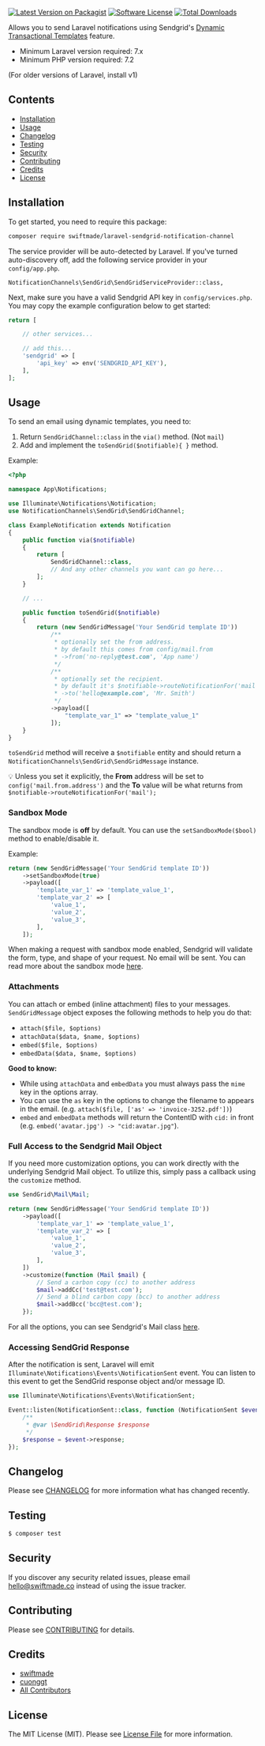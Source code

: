 [![Latest Version on Packagist](https://img.shields.io/packagist/v/swiftmade/laravel-sendgrid-notification-channel.svg?style=flat-square)](https://packagist.org/packages/swiftmade/laravel-sendgrid-notification-channel)
[![Software License](https://img.shields.io/badge/license-MIT-brightgreen.svg?style=flat-square)](LICENSE.md)
[![Total Downloads](https://img.shields.io/packagist/dt/swiftmade/laravel-sendgrid-notification-channel.svg?style=flat-square)](https://packagist.org/packages/swiftmade/laravel-sendgrid-notification-channel)

Allows you to send Laravel notifications using Sendgrid's [Dynamic Transactional Templates](https://docs.sendgrid.com/ui/sending-email/how-to-send-an-email-with-dynamic-transactional-templates) feature.

-   Minimum Laravel version required: 7.x
-   Minimum PHP version required: 7.2

(For older versions of Laravel, install v1)

## Contents

-   [Installation](#installation)
-   [Usage](#usage)
-   [Changelog](#changelog)
-   [Testing](#testing)
-   [Security](#security)
-   [Contributing](#contributing)
-   [Credits](#credits)
-   [License](#license)

## Installation

To get started, you need to require this package:

```bash
composer require swiftmade/laravel-sendgrid-notification-channel
```

The service provider will be auto-detected by Laravel. If you've turned auto-discovery off, add the following service provider in your `config/app.php`.

```
NotificationChannels\SendGrid\SendGridServiceProvider::class,
```

Next, make sure you have a valid Sendgrid API key in `config/services.php`. You may copy the example configuration below to get started:

```php
return [

    // other services...

    // add this...
    'sendgrid' => [
        'api_key' => env('SENDGRID_API_KEY'),
    ],
];
```

## Usage

To send an email using dynamic templates, you need to:

1. Return `SendGridChannel::class` in the `via()` method. (Not `mail`)
2. Add and implement the `toSendGrid($notifiable){ }` method.

Example:

```php
<?php

namespace App\Notifications;

use Illuminate\Notifications\Notification;
use NotificationChannels\SendGrid\SendGridChannel;

class ExampleNotification extends Notification
{
    public function via($notifiable)
    {
        return [
            SendGridChannel::class,
            // And any other channels you want can go here...
        ];
    }

    // ...

    public function toSendGrid($notifiable)
    {
        return (new SendGridMessage('Your SendGrid template ID'))
            /**
             * optionally set the from address.
             * by default this comes from config/mail.from
             * ->from('no-reply@test.com', 'App name')
             */
            /**
             * optionally set the recipient.
             * by default it's $notifiable->routeNotificationFor('mail')
             * ->to('hello@example.com', 'Mr. Smith')
             */
            ->payload([
                "template_var_1" => "template_value_1"
            ]);
	}
}

```

`toSendGrid` method will receive a `$notifiable` entity and should return a `NotificationChannels\SendGrid\SendGridMessage` instance.

💡 Unless you set it explicitly, the **From** address will be set to `config('mail.from.address')` and the **To** value will be what returns from `$notifiable->routeNotificationFor('mail');`

### Sandbox Mode

The sandbox mode is **off** by default. You can use the `setSandboxMode($bool)` method to enable/disable it.

Example:

```php
return (new SendGridMessage('Your SendGrid template ID'))
    ->setSandboxMode(true)
    ->payload([
        'template_var_1' => 'template_value_1',
        'template_var_2' => [
            'value_1',
            'value_2',
            'value_3',
        ],
    ]);
```

When making a request with sandbox mode enabled, Sendgrid will validate the form, type, and shape of your request. No email will be sent. You can read more about the sandbox mode [here](https://docs.sendgrid.com/for-developers/sending-email/sandbox-mode).

### Attachments

You can attach or embed (inline attachment) files to your messages. `SendGridMessage` object exposes the following methods to help you do that:

-   `attach($file, $options)`
-   `attachData($data, $name, $options)`
-   `embed($file, $options)`
-   `embedData($data, $name, $options)`

**Good to know:**

-   While using `attachData` and `embedData` you must always pass the `mime` key in the options array.
-   You can use the `as` key in the options to change the filename to appears in the email. (e.g. `attach($file, ['as' => 'invoice-3252.pdf'])`)
-   `embed` and `embedData` methods will return the ContentID with `cid:` in front (e.g. `embed('avatar.jpg') -> "cid:avatar.jpg"`).

### Full Access to the Sendgrid Mail Object

If you need more customization options, you can work directly with the underlying Sendgrid Mail object.
To utilize this, simply pass a callback using the `customize` method.

```php
use SendGrid\Mail\Mail;

return (new SendGridMessage('Your SendGrid template ID'))
    ->payload([
        'template_var_1' => 'template_value_1',
        'template_var_2' => [
            'value_1',
            'value_2',
            'value_3',
        ],
    ])
    ->customize(function (Mail $mail) {
        // Send a carbon copy (cc) to another address
        $mail->addCc('test@test.com');
        // Send a blind carbon copy (bcc) to another address
        $mail->addBcc('bcc@test.com');
    });
```

For all the options, you can see Sendgrid's Mail class [here](https://github.com/sendgrid/sendgrid-php/blob/main/lib/mail/Mail.php).

### Accessing SendGrid Response

After the notification is sent, Laravel will emit `Illuminate\Notifications\Events\NotificationSent` event. You can listen to this event to get the SendGrid response object and/or message ID.

```php
use Illuminate\Notifications\Events\NotificationSent;

Event::listen(NotificationSent::class, function (NotificationSent $event) {
    /**
     * @var \SendGrid\Response $response
     */
    $response = $event->response;
});
```

## Changelog

Please see [CHANGELOG](CHANGELOG.md) for more information what has changed recently.

## Testing

```bash
$ composer test
```

## Security

If you discover any security related issues, please email hello@swiftmade.co instead of using the issue tracker.

## Contributing

Please see [CONTRIBUTING](CONTRIBUTING.md) for details.

## Credits

-   [swiftmade](https://github.com/swiftmade)
-   [cuonggt](https://github.com/cuonggt/laravel-sendgrid-notification-channel)
-   [All Contributors](../../contributors)

## License

The MIT License (MIT). Please see [License File](LICENSE.md) for more information.
